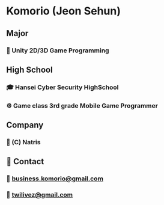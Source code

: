 # Komorio (Jeon Sehun)

## Major

### 🧩 Unity 2D/3D Game Programming

## High School

### 🎓 Hansei Cyber Security HighSchool
### ⚙️ Game class 3rd grade Mobile Game Programmer

## Company

### 🏢 (C) Natris

## 💬 Contact 

### 📩 business.komorio@gmail.com 
### 📩 twilivez@gmail.com
